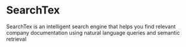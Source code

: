 # SearchTex
SearchTex is an intelligent search engine that helps you find relevant company documentation using natural language queries and semantic retrieval
